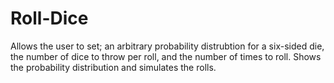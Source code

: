 # Roll-Dice
Allows the user to set; an arbitrary probability distrubtion for a six-sided die, the number of dice to throw per roll, and the number of times to roll.  Shows the probability distribution and simulates the rolls.
